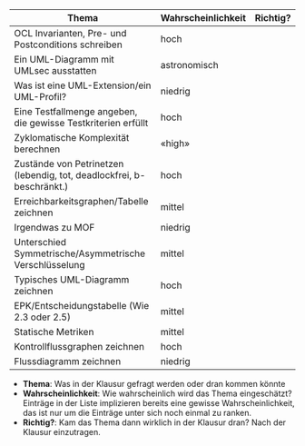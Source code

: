 | Thema                                                                 | Wahrscheinlichkeit | Richtig? |
| --------------------------------------------------------------------- | ------------------ | -------- |
| OCL Invarianten, Pre- und Postconditions schreiben                    | hoch               |          |
| Ein UML-Diagramm mit UMLsec ausstatten                                | astronomisch       |          |
| Was ist eine UML-Extension/ein UML-Profil?                            | niedrig            |          |
| Eine Testfallmenge angeben, die gewisse Testkriterien erfüllt         | hoch               |          |
| Zyklomatische Komplexität berechnen                                   | «high»             |          |
| Zustände von Petrinetzen (lebendig, tot, deadlockfrei, b-beschränkt.) | hoch               |          |
| Erreichbarkeitsgraphen/Tabelle zeichnen                               | mittel             |          |
| Irgendwas zu MOF                                                      | niedrig            |          |
| Unterschied Symmetrische/Asymmetrische Verschlüsselung                | mittel             |          |
| Typisches UML-Diagramm zeichnen                                       | hoch               |          |
| EPK/Entscheidungstabelle (Wie 2.3 oder 2.5)                           | mittel             |          |
| Statische Metriken                                                    | mittel             |          |
| Kontrollflussgraphen zeichnen                                         | hoch               |          |
| Flussdiagramm zeichnen                                                | niedrig            |          |

* **Thema**: Was in der Klausur gefragt werden oder dran kommen könnte
* **Wahrscheinlichkeit**: Wie wahrscheinlich wird das Thema eingeschätzt? Einträge in der Liste implizieren bereits eine gewisse Wahrscheinlichkeit, das ist nur um die Einträge unter sich noch einmal zu ranken.
* **Richtig?**: Kam das Thema dann wirklich in der Klausur dran? Nach der Klausur einzutragen.

